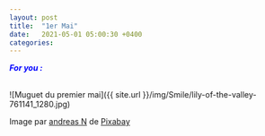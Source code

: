```yaml
---
layout: post
title:  "1er Mai"
date:   2021-05-01 05:00:30 +0400
categories: 
---
```

<span style="color: blue">***For you :***</span>

<br>
![Muguet du premier mai]({{ site.url }}/img/Smile/lily-of-the-valley-761141_1280.jpg)

Image par <a href="https://pixabay.com/fr/users/domeckopol-610494/?utm_source=link-attribution&amp;utm_medium=referral&amp;utm_campaign=image&amp;utm_content=761141">andreas N</a> de <a href="https://pixabay.com/fr/?utm_source=link-attribution&amp;utm_medium=referral&amp;utm_campaign=image&amp;utm_content=761141">Pixabay</a>
